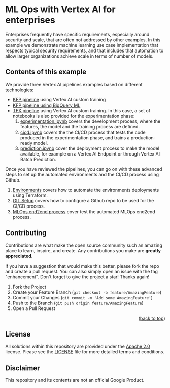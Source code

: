 # ML Ops with Vertex AI for enterprises

Enterprises frequently have specific requirements, especially around security and scale, that are 
often not addressed by other examples. In this example we demonstrate machine learning use case 
implementation that respects typical security requirements, and that includes that automation to 
allow larger organizations achieve scale in terms of number of models.

## Contents of this example

We provide three Vertex AI pipelines examples based on different technologies: 

- [KFP pipeline](src/kfp_pipelines/README.md) using Vertex AI custom training
- [KFP pipeline using BigQuery ML](src/bqml_pipeline/README.md)
- [TFX pipeline](src/tfx_pipelines/) using Vertex AI custom training. In this case, a set of notebooks is also provided for the experimentation phase:
    1. [experimentation.ipynb](01-experimentation.ipynb) covers the development process, where the features, the model and the training process are defined.
    2. [cicd.ipynb](02-cicd.ipynb) covers the the CI/CD process that tests the code produced in the experimentation phase, and trains a production-ready model.
    3. [prediction.ipynb](03-prediction.ipynb) cover the deployment process to make the model available, for example on a Vertex AI Endpoint or through Vertex AI Batch Prediction.

Once you have reviewed the pipelines, you can go on with these advanced steps to set up the automated environments and the CI/CD process using Github.

1. [Environments](doc/01-ENVIRONMENTS.md) covers how to automate the environments deployments using Terraform.
1. [GIT Setup](doc/02-GIT_SETUP.md) covers how to configure a Github repo to be used for the CI/CD process.
1. [MLOps end2end process](doc/03-MLOPS.md) cover test the automated MLOps end2end process.

<!-- CONTRIBUTING -->
## Contributing

Contributions are what make the open source community such an amazing place to learn, inspire, and create. Any contributions you make are **greatly appreciated**.

If you have a suggestion that would make this better, please fork the repo and create a pull request. You can also simply open an issue with the tag "enhancement".
Don't forget to give the project a star! Thanks again!

1. Fork the Project
2. Create your Feature Branch (`git checkout -b feature/AmazingFeature`)
3. Commit your Changes (`git commit -m 'Add some AmazingFeature'`)
4. Push to the Branch (`git push origin feature/AmazingFeature`)
5. Open a Pull Request

<p align="right">(<a href="#readme-top">back to top</a>)</p>


## License

All solutions within this repository are provided under the
[Apache 2.0](https://www.apache.org/licenses/LICENSE-2.0) license. Please see
the [LICENSE](/LICENSE) file for more detailed terms and conditions.

## Disclaimer

This repository and its contents are not an official Google Product.
